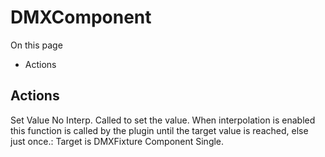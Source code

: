 # DMXComponent

On this page 

  * Actions





## Actions

Set Value No Interp. Called to set the value. When interpolation is enabled this function is called by the plugin until the target value is reached, else just once.: Target is DMXFixture Component Single.

